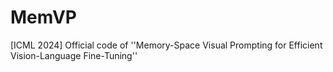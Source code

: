 # MemVP
[ICML 2024] Official code of ''Memory-Space Visual Prompting for Efficient Vision-Language Fine-Tuning''
